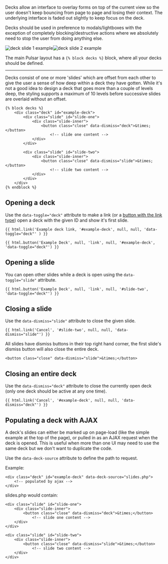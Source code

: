 Decks allow an interface to overlay forms on top of the current view so the user doesn't keep bouncing from page to page and losing their context. The underlying interface is faded out slightly to keep focus on the deck.

Decks should be used in preference to modals/lightboxes with the exception of completely blocking/destructive actions where we absolutely need to stop the user from doing anything else.

![deck slide 1 example](http://localhost:8000/docs/images/modules_deck-slide_1.png)![deck slide 2 example](http://localhost:8000/docs/images/modules_deck-slide_2.png)

The main Pulsar layout has a `{% block decks %}` block, where all your decks should be defined.

----

Decks consist of one or more 'slides' which are offset from each other to give the user a sense of how deep within a deck they have gotten. While it's not a good idea to design a deck that goes more than a couple of levels deep, the styling supports a maximum of 10 levels before successive slides are overlaid without an offset.

    {% block decks %}
        <div class="deck" id="example-deck">
            <div class="slide" id="slide-one">
                <div class="slide-inner">
                    <button class="close" data-dismiss="deck">&times;</button>
                        <!-- slide one content -->
                </div>
            </div>

            <div class="slide" id="slide-two">
                <div class="slide-inner">
                    <button class="close" data-dismiss="slide">&times;</button>
                        <!-- slide two content -->
                </div>
            </div>
        </div>
    {% endblock %}

## Opening a deck

Use the `data-toggle="deck"` attribute to make a link (or a [button with the link type](../HTML_helper/Buttons)) open a deck with the given ID and show it's first slide.

    {{ html.link('Example deck link, '#example-deck', null, null, 'data-toggle="deck"' ) }}
    
    {{ html.button('Example Deck', null, 'link', null, '#example-deck', 'data-toggle="deck"') }}


## Opening a slide

You can open other slides while a deck is open using the `data-toggle="slide"` attribute.

    {{ html.button('Example Deck', null, 'link', null, '#slide-two', 'data-toggle="deck"') }}

## Closing a slide

Use the `data-dismiss="slide"` attribute to close the given slide.

    {{ html.link('Cancel', '#slide-two', null, null, 'data-dismiss="slide"') }}

All slides have dismiss buttons in their top right hand corner, the first slide's dismiss button will also close the entire deck.

    <button class="close" data-dismiss="slide">&times;</button>

## Closing an entire deck

Use the `data-dismiss="deck"` attribute to close the currently open deck (only one deck should be active at any one time).

    {{ html.link('Cancel', '#example-deck', null, null, 'data-dismiss="deck"') }}

## Populating a deck with AJAX

A deck's slides can either be marked up on page-load (like the simple example at the top of the page), or pulled in as an AJAX request when the deck is opened. This is useful when more than one UI may need to use the same deck but we don't want to duplicate the code.

Use the `data-deck-source` attribute to define the path to request.

Example:

    <div class="deck" id="example-deck" data-deck-source="slides.php">
        <!-- populated by ajax -->
    </div>

slides.php would contain:

    <div class="slide" id="slide-one">
        <div class="slide-inner">
            <button class="close" data-dismiss="deck">&times;</button>
                <!-- slide one content -->
        </div>
    </div>

    <div class="slide" id="slide-two">
        <div class="slide-inner">
            <button class="close" data-dismiss="slide">&times;</button>
                <!-- slide two content -->
        </div>
    </div>

